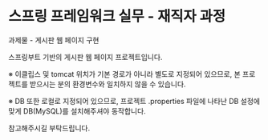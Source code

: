 # 스프링 프레임워크 실무 - 재직자 과정
과제물 - 게시판 웹 페이지 구현

스프링부트 기반의 게시판 웹 페이지 프로젝트입니다.


※ 이클립스 및 tomcat 위치가 기본 경로가 아니라 별도로 지정되어 있으므로, 본 프로젝트를 받으시는 분의 환경변수와 일치하지 않을 수 있습니다.

※ DB 또한 로컬로 지정되어 있으므로, 프로젝트 .properties 파일에 나타난 DB 설정에 맞게 DB(MySQL)를 설치해주셔야 동작합니다.
   
   참고해주시길 부탁드립니다.
